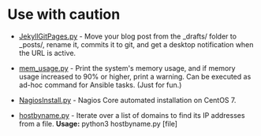 # Use with caution

- [JekyllGitPages.py](https://github.com/kavishgr/My-Python-Scripts/blob/master/JekyllGitPages.py) - Move your blog post from the _drafts/ folder to _posts/, rename it, commits it to git, and get a desktop notification when the URL is active.

- [mem_usage.py](https://github.com/kavishgr/My-Python-Scripts/blob/master/mem_usage.py) - Print the system's memory usage, and if memory usage increased to 90% or higher, print a warning. Can be executed as ad-hoc command for Ansible tasks. (Just for fun.)

- [NagiosInstall.py](https://github.com/kavishgr/My-Python-Scripts/blob/master/NagiosInstall.py) - Nagios Core automated installation on CentOS 7.

- [hostbyname.py](https://github.com/kavishgr/My-Python-Scripts/blob/master/hostbyname.py) - Iterate over a list of domains to find its IP addresses from a file. **Usage:** python3 hostbyname.py [file]
